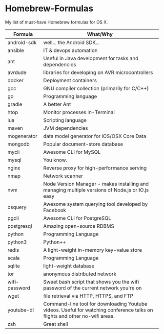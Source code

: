 # Homebrew-Formulas
My list of must-have Homebrew formulas for OS X.

Formula       | What/Why
--------------|---------
android-sdk   | well... the Android SDK...
ansible       | IT & devops automation
ant           | Useful in Java development for tasks and dependencies
avrdude       | libraries for developing on AVR microcontrollers
docker        | Deployment containers
gcc           | GNU compiler collection (primarily for C/C++)
go            | Programming language
gradle        | A better Ant
htop          | Monitor processes in-Terminal
lua           | Scripting language
maven         | JVM dependencies
mogenerator   | data model generator for iOS/OSX Core Data
mongodb       | Popular document-store database
mycli         | Awesome CLI for MySQL
mysql         | You know.
nginx         | Reverse proxy for high-performance serving
nmap          | Network scanner
nvm           | Node Version Manager - makes installing and managing multiple versions of Node.js or IO.js easy
osquery       | Awesome system querying tool developed by Facebook
pgcli         | Awesome CLI for PostgreSQL
postgresql    | Amazing open-source RDBMS
python        | Programming Language
python3       | Python++
redis         | A light-weight in-memory key-value store
scala         | Programming Language
sqlite        | light-weight database
tor           | anonymous distributed network
wifi-password | Sweet bash script that shows you the wifi password of the current network you're on
wget          | file retrieval via HTTP, HTTPS, and FTP
youtube-dl    | Command-line tool for downloading Youtube videos. Useful for watching conference talks on flights and other no-wifi areas.
zsh           | Great shell
